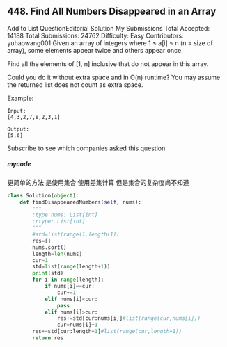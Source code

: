 ## 448. Find All Numbers Disappeared in an Array  
Add to List QuestionEditorial Solution  My Submissions
Total Accepted: 14188
Total Submissions: 24762
Difficulty: Easy
Contributors: yuhaowang001
Given an array of integers where 1 ≤ a[i] ≤ n (n = size of array), some elements appear twice and others appear once.

Find all the elements of [1, n] inclusive that do not appear in this array.

Could you do it without extra space and in O(n) runtime? You may assume the returned list does not count as extra space.

Example:

```
Input:
[4,3,2,7,8,2,3,1]

Output:
[5,6]
```

Subscribe to see which companies asked this question

##### mycode 
更简单的方法 是使用集合  使用差集计算 但是集合的复杂度尚不知道



```Python
class Solution(object):
    def findDisappearedNumbers(self, nums):
        """
        :type nums: List[int]
        :rtype: List[int]
        """
        #std=list(range(1,length+1))
        res=[]
        nums.sort()
        length=len(nums)
        cur=1
        std=list(range(length+1))
        print(std)
        for i in range(length):
            if nums[i]==cur:
                cur+=1
            elif nums[i]<cur:
                pass
            elif nums[i]>cur:
                res+=std[cur:nums[i]]#list(range(cur,nums[i]))
                cur=nums[i]+1
        res+=std[cur:length+1]#list(range(cur,length+1))
        return res
```
